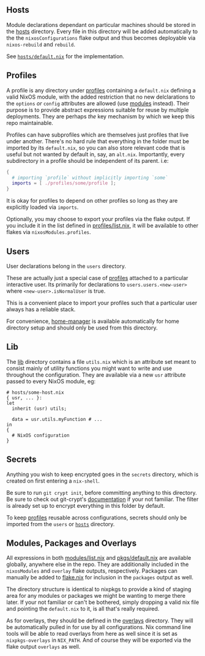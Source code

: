 ## Hosts
Module declarations dependant on particular machines should be stored in the
[hosts](hosts) directory. Every file in this directory will be added automatically
to the the `nixosConfigurations` flake output and thus becomes deployable via
`nixos-rebuild` and `rebuild`.

See [`hosts/default.nix`](hosts/default.nix) for the implementation.

## Profiles
A profile is any directory under [profiles](profiles) containing a `default.nix`
defining a valid NixOS module, with the added restriction that no new
delclarations to the `options` _or_ `config` attributes are allowed
(use [modules](modules) instead). Their purpose is to provide abstract
expressions suitable for reuse by multiple deployments. They are perhaps _the_
key mechanism by which we keep this repo maintainable.

Profiles can have subprofiles which are themselves just profiles that live under
another. There's no hard rule that everything in the folder must be imported by
its `default.nix`, so you can also store relevant code that is useful but not
wanted by default in, say, an `alt.nix`. Importantly, every subdirectory in a
profile should be independent of its parent. i.e:

```nix
{
  # importing `profile` without implicitly importing `some`
  imports = [ ./profiles/some/profile ];
}
```

It is okay for profiles to depend on other profiles so long as they are
explicitly loaded via `imports`.

Optionally, you may choose to export your profiles via the flake output. If
you include it in the list defined in [profiles/list.nix](profiles/list.nix),
it will be available to other flakes via `nixosModules.profiles`.

## Users
User declarations belong in the `users` directory.

These are actually just a special case of [profiles](#profiles) attached to
a particular interactive user. Its primarily for declarations to
`users.users.<new-user>` where `<new-user>.isNormalUser` is true.

This is a convenient place to import your profiles such that a particular user
always has a reliable stack.

For convenience, [home-manager][home-manager] is available automatically for
home directory setup and should only be used from this directory.

## Lib
The [lib](lib) directory contains a file `utils.nix` which is an attribute set
meant to consist mainly of utility functions you might want to write and use
throughout the configuration. They are available via a new `usr` attribute
passed to every NixOS module, eg:

```
# hosts/some-host.nix
{ usr, ... }:
let
  inherit (usr) utils;

  data = usr.utils.myFunction # ...
in
{
  # NixOS configuration
}
```

## Secrets
Anything you wish to keep encrypted goes in the `secrets` directory, which is
created on first entering a `nix-shell`.

Be sure to run `git crypt init`, before committing anything to this directory.
Be sure to check out git-crypt's [documentation](https://github.com/AGWA/git-crypt)
if your not familiar. The filter is already set up to encrypt everything in this
folder by default.

To keep [profiles](profiles) reusable across configurations, secrets should
only be imported from the `users` or [`hosts`](hosts) directory.

## Modules, Packages and Overlays
All expressions in both [modules/list.nix](modules/list.nix) and
[pkgs/default.nix](pkgs/default.nix) are available globally, anywhere else in the
repo. They are additionally included in the `nixosModules` and `overlay` flake
outputs, respectively. Packages can manually be added to [flake.nix](flake.nix)
for inclusion in the `packages` output as well.

The directory structure is identical to nixpkgs to provide a kind of staging area
for any modules or packages we might be wanting to merge there later. If your not
familiar or can't be bothered, simply dropping a valid nix file and pointing the
`default.nix` to it, is all that's really required.

As for overlays, they should be defined in the [overlays](overlays) directory.
They will be automatically pulled in for use by all configurations. Nix command
line tools will be able to read overlays from here as well since it is set as
`nixpkgs-overlays` in `NIX_PATH`. And of course they will be exported via the
flake output `overlays` as well.

[home-manager]: https://github.com/rycee/home-manager
